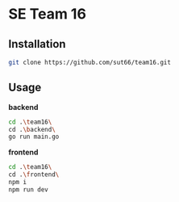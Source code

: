 # SE Team 16

## Installation

```bash
git clone https://github.com/sut66/team16.git
```

## Usage
**backend**
```bash
cd .\team16\
cd .\backend\
go run main.go
```
**frontend**
```bash
cd .\team16\
cd .\frontend\
npm i
npm run dev
```
